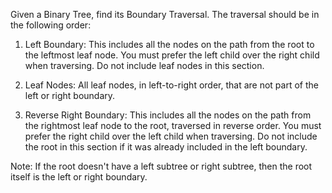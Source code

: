 Given a Binary Tree, find its Boundary Traversal. The traversal should be in the following order: 

1. Left Boundary: This includes all the nodes on the path from the root to the leftmost leaf node. You must prefer the left child over the right child when traversing. Do not include leaf nodes in this section.

2. Leaf Nodes: All leaf nodes, in left-to-right order, that are not part of the left or right boundary.

3. Reverse Right Boundary: This includes all the nodes on the path from the rightmost leaf node to the root, traversed in reverse order. You must prefer the right child over the left child when traversing. Do not include the root in this section if it was already included in the left boundary.

Note: If the root doesn't have a left subtree or right subtree, then the root itself is the left or right boundary. 
